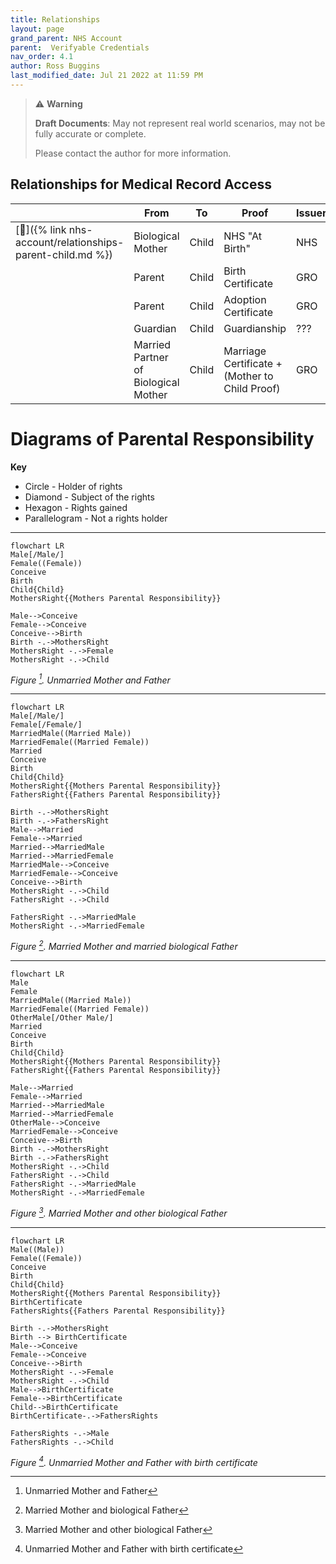 ```yaml
---
title: Relationships
layout: page
grand_parent: NHS Account
parent:  Verifyable Credentials
nav_order: 4.1
author: Ross Buggins
last_modified_date: Jul 21 2022 at 11:59 PM
---
```


> ⚠️ **Warning**
>  
> **Draft Documents**: May not represent real world scenarios, may not be fully accurate or complete.
>
> Please contact the author for more information.

## Relationships for Medical Record Access

|                                                             | From                                 | To    | Proof                                          | Issuer |
| ----------------------------------------------------------- | ------------------------------------ | ----- | ---------------------------------------------- | ------ |
| [🔗]({% link nhs-account/relationships-parent-child.md %}) | Biological Mother                    | Child | NHS "At Birth"                                 | NHS    |
|                                                             | Parent                               | Child | Birth Certificate                              | GRO    |
|                                                             | Parent                               | Child | Adoption Certificate                           | GRO    |
|                                                             | Guardian                             | Child | Guardianship                                   | ???    |
|                                                             | Married Partner of Biological Mother | Child | Marriage Certificate + (Mother to Child Proof) | GRO    |

# Diagrams of Parental Responsibility
**Key**
- Circle - Holder of rights
- Diamond - Subject of the rights
- Hexagon - Rights gained
- Parallelogram - Not a rights holder  
 ---

```mermaid!
flowchart LR
Male[/Male/]
Female((Female))
Conceive
Birth
Child{Child}
MothersRight{{Mothers Parental Responsibility}}

Male-->Conceive
Female-->Conceive
Conceive-->Birth
Birth -.->MothersRight
MothersRight -.->Female
MothersRight -.->Child
```
*Figure [^motherFatherUnmarried].  Unmarried Mother and Father* 

---
```mermaid!
flowchart LR
Male[/Male/]
Female[/Female/]
MarriedMale((Married Male))
MarriedFemale((Married Female))
Married
Conceive
Birth
Child{Child}
MothersRight{{Mothers Parental Responsibility}}
FathersRight{{Fathers Parental Responsibility}}

Birth -.->MothersRight
Birth -.->FathersRight
Male-->Married
Female-->Married
Married-->MarriedMale
Married-->MarriedFemale
MarriedMale-->Conceive
MarriedFemale-->Conceive
Conceive-->Birth
MothersRight -.->Child
FathersRight -.->Child

FathersRight -.->MarriedMale
MothersRight -.->MarriedFemale
```
*Figure [^marriedmotherandfather].  Married Mother and married biological Father* 

---
```mermaid!
flowchart LR
Male
Female
MarriedMale((Married Male))
MarriedFemale((Married Female))
OtherMale[/Other Male/]
Married
Conceive
Birth
Child{Child}
MothersRight{{Mothers Parental Responsibility}}
FathersRight{{Fathers Parental Responsibility}}

Male-->Married
Female-->Married
Married-->MarriedMale
Married-->MarriedFemale
OtherMale-->Conceive
MarriedFemale-->Conceive
Conceive-->Birth
Birth -.->MothersRight
Birth -.->FathersRight
MothersRight -.->Child
FathersRight -.->Child
FathersRight -.->MarriedMale
MothersRight -.->MarriedFemale
```
*Figure [^marriedmotherandotherfather].  Married Mother and other biological Father* 

---

```mermaid!
flowchart LR
Male((Male))
Female((Female))
Conceive
Birth
Child{Child}
MothersRight{{Mothers Parental Responsibility}}
BirthCertificate
FathersRights{{Fathers Parental Responsibility}}

Birth -.->MothersRight
Birth --> BirthCertificate
Male-->Conceive
Female-->Conceive
Conceive-->Birth
MothersRight -.->Female
MothersRight -.->Child
Male-->BirthCertificate
Female-->BirthCertificate
Child-->BirthCertificate
BirthCertificate-.->FathersRights

FathersRights -.->Male
FathersRights -.->Child
```
*Figure [^motherFatherUnmarried-with-birth-cert].  Unmarried Mother and Father with birth certificate* 

[^motherFatherUnmarried]: Unmarried Mother and Father
[^marriedmotherandfather]: Married Mother and biological Father
[^marriedmotherandotherfather]: Married Mother and other biological Father
[^motherFatherUnmarried-with-birth-cert]:  Unmarried Mother and Father with birth certificate